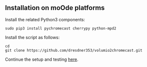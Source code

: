 ## Installation on moOde platforms

Install the related Python3 components:
```
sudo pip3 install pychromecast cherrypy python-mpd2
```

Install the script as follows:
```
cd
git clone https://github.com/dresdner353/volumio2chromecast.git
```

Continue the setup and testing [here](./README.md). 
